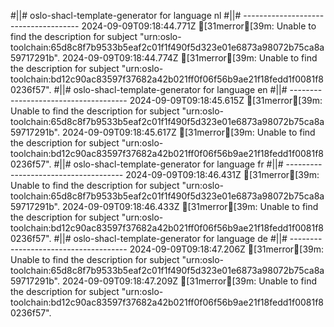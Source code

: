 #||# oslo-shacl-template-generator for language nl
#||# -------------------------------------
2024-09-09T09:18:44.771Z [31merror[39m: Unable to find the description for subject "urn:oslo-toolchain:65d8c8f7b9533b5eaf2c01f1f490f5d323e01e6873a98072b75ca8a59717291b".
2024-09-09T09:18:44.774Z [31merror[39m: Unable to find the description for subject "urn:oslo-toolchain:bd12c90ac83597f37682a42b021ff0f06f56b9ae21f18fedd1f0081f80236f57".
#||# oslo-shacl-template-generator for language en
#||# -------------------------------------
2024-09-09T09:18:45.615Z [31merror[39m: Unable to find the description for subject "urn:oslo-toolchain:65d8c8f7b9533b5eaf2c01f1f490f5d323e01e6873a98072b75ca8a59717291b".
2024-09-09T09:18:45.617Z [31merror[39m: Unable to find the description for subject "urn:oslo-toolchain:bd12c90ac83597f37682a42b021ff0f06f56b9ae21f18fedd1f0081f80236f57".
#||# oslo-shacl-template-generator for language fr
#||# -------------------------------------
2024-09-09T09:18:46.431Z [31merror[39m: Unable to find the description for subject "urn:oslo-toolchain:65d8c8f7b9533b5eaf2c01f1f490f5d323e01e6873a98072b75ca8a59717291b".
2024-09-09T09:18:46.433Z [31merror[39m: Unable to find the description for subject "urn:oslo-toolchain:bd12c90ac83597f37682a42b021ff0f06f56b9ae21f18fedd1f0081f80236f57".
#||# oslo-shacl-template-generator for language de
#||# -------------------------------------
2024-09-09T09:18:47.206Z [31merror[39m: Unable to find the description for subject "urn:oslo-toolchain:65d8c8f7b9533b5eaf2c01f1f490f5d323e01e6873a98072b75ca8a59717291b".
2024-09-09T09:18:47.209Z [31merror[39m: Unable to find the description for subject "urn:oslo-toolchain:bd12c90ac83597f37682a42b021ff0f06f56b9ae21f18fedd1f0081f80236f57".
